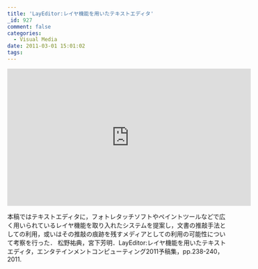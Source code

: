 ```yaml
---
title: 'LayEditor:レイヤ機能を用いたテキストエディタ'
_id: 927
comment: false
categories:
  - Visual Media
date: 2011-03-01 15:01:02
tags:
---
```



<iframe width="560" height="315" src="https://www.youtube.com/embed/6U7QYreNN-k" frameborder="0" allowfullscreen></iframe>



本稿ではテキストエディタに，フォトレタッチソフトやペイントツールなどで広く用いられているレイヤ機能を取り入れたシステムを提案し，文書の推敲手法としての利用，或いはその推敲の痕跡を残すメディアとしての利用の可能性について考察を行った．
松野祐典，宮下芳明．LayEditor:レイヤ機能を用いたテキストエディタ，エンタテインメントコンピューティング2011予稿集，pp.238-240，2011\.
